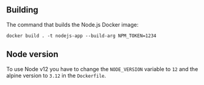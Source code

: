 ## Building

The command that builds the Node.js Docker image:
```shell
docker build . -t nodejs-app --build-arg NPM_TOKEN=1234
```

## Node version

To use Node v12 you have to change the `NODE_VERSION` variable to `12` and the alpine version to `3.12` in the `Dockerfile`.
